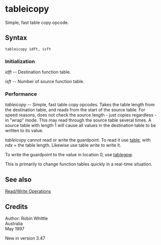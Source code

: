 <!--
id:tableicopy
category:Table Control:Read/Write Operations
-->
# tableicopy
Simple, fast table copy opcode.

## Syntax
``` csound-orc
tableicopy idft, isft
```

### Initialization

_idft_ -- Destination function table.

_isft_ -- Number of source function table.

### Performance

_tableicopy_ -- Simple, fast table copy opcodes. Takes the table length from the destination table, and reads from the start of the source table. For speed reasons, does not check the source length - just copies regardless - in "wrap" mode. This may read through the source table several times. A source table with length 1 will cause all values in the destination table to be written to its value.

_tableicopy_ cannot read or write the guardpoint. To read it use [table](../../opcodes/table), with _ndx_ = the table length. Likewise use table write to write it.

To write the guardpoint to the value in location 0, use [tablegpw](../../opcodes/tablegpw).

This is primarily to change function tables quickly in a real-time situation.

## See also

[Read/Write Operations](../../table/readwrit)

## Credits

Author: Robin Whittle<br>
Australia<br>
May 1997<br>

New in version 3.47
